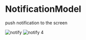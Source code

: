 # NotificationModel
push notification to the screen

![notify ](https://user-images.githubusercontent.com/55954247/75153518-98652180-5731-11ea-9633-a42b50b1bdc6.png)
![notify 4](https://user-images.githubusercontent.com/55954247/75153521-98fdb800-5731-11ea-9c10-312e35431e0a.png)
